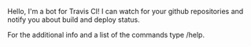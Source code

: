 Hello, I'm a bot for Travis CI\!
I can watch for your github repositories and notify you about build and deploy status\.

For the additional info and a list of the commands type /help\.
